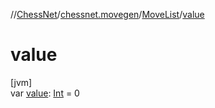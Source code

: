 //[ChessNet](../../../index.md)/[chessnet.movegen](../index.md)/[MoveList](index.md)/[value](value.md)

# value

[jvm]\
var [value](value.md): [Int](https://kotlinlang.org/api/latest/jvm/stdlib/kotlin/-int/index.html) = 0

